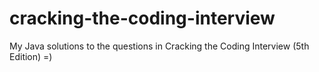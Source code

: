 # cracking-the-coding-interview

My Java solutions to the questions in Cracking the Coding Interview (5th Edition) =)
